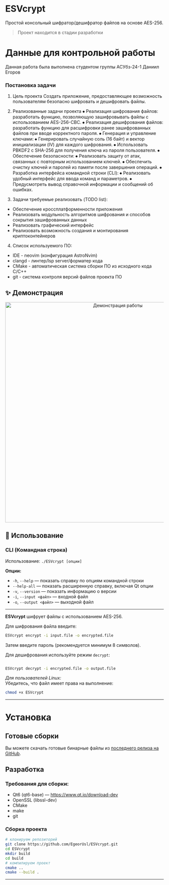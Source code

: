 # ESVcrypt

Простой консольный шифратор/дешифратор файлов на основе AES-256.

> Проект находится в стадии разработки

# Данные для контрольной работы

Данная работа была выполнена студентом группы АСУбз-24-1
Даниил Егоров

### Постановка задачи

1. Цель проекта
Создать приложение, предоставляющее возможность пользователям безопасно шифровать и дешифровать файлы.

2. Реализованные задачи проекта
⦁ Реализация шифрования файлов: разработать функцию, позволяющую зашифровывать файлы с использованием AES-256-CBC.
⦁ Реализация дешифрования файлов: разработать функцию для расшифровки ранее зашифрованных файлов при вводе корректного пароля.
⦁ Генерация и управление ключами:
  ⦁ Генерировать случайную соль (16 байт) и вектор инициализации (IV) для каждого шифрования.
  ⦁ Использовать PBKDF2 с SHA-256 для получения ключа из пароля пользователя.
⦁ Обеспечение безопасности:
  ⦁ Реализовать защиту от атак, связанных с повторным использованием ключей.
  ⦁ Обеспечить очистку ключей и паролей из памяти после завершения операций.
⦁ Разработка интерфейса командной строки (CLI):
  ⦁ Реализовать удобный интерфейс для ввода команд и параметров.
  ⦁ Предусмотреть вывод справочной информации и сообщений об ошибках.
  
3. Задачи требуемые реализовать (TODO list):
  - Обеспечение кроссплатформенности приложения
  - Реализовать модульность алгоритмов шифрования и способов сокрытия зашифрованных данных
  - Реализовать графический интерфейс
  - Реализовать возможность создания и монтирования криптоконтейнеров

4. Список используемого ПО:
  - IDE - neovim (конфигурация AstroNvim)
  - clangd - линтер/lsp server/форматер кода
  - CMake - автоматическая система сборки ПО из исходного кода C/C++
  - git - система контроля версий файлов проекта ПО
## ✨ Демонстрация

<p align="center">
  <img width="700" align="center" src="https://github.com/EgeorUsl/ESVcrypt/blob/664318ad99d69c20b1d7de0f9c8396c12783496d/demo/demo-work.gif" alt="Демонстрация работы"/>
</p>

## 🚀 Использование

### CLI (Командная строка)  
Использование: `./ESVcrypt [опции]`

**Опции:**
- `-h`, `--help` — показать справку по опциям командной строки  
- `--help-all` — показать расширенную справку, включая Qt опции  
- `-v`, `--version` — показать информацию о версии  
- `-i`, `--input <файл>` — входной файл  
- `-o`, `--output <файл>` — выходной файл  

---

**ESVcrypt** шифрует файлы с использованием AES-256.

Для шифрования файла введите:  
```bash
ESVcrypt encrypt -i input.file -o encrypted.file
```
Затем введите пароль (рекомендуется минимум 8 символов).

Для дешифрования используйте режим `decrypt`:  
```bash

ESVcrypt decrypt -i encrypted.file -o output.file
```
*Для пользователей Linux:*  
Убедитесь, что файл имеет права на выполнение:  
```bash
chmod +x ESVcrypt
```
---
# Установка

## Готовые сборки

Вы можете скачать готовые бинарные файлы из [последнего релиза на GitHub](https://github.com/EgeorUsl/ESVcrypt/releases).

## Разработка

### Требования для сборки:

- Qt6 (qt6-base) — https://www.qt.io/download-dev  
- OpenSSL (libssl-dev)  
- CMake  
- make  
- git  

### Сборка проекта
```sh
# клонируем репозиторий
git clone https://github.com/EgeorUsl/ESVcrypt.git
cd ESVcrypt
mkdir build
cd build
# компилируем проект
cmake ..
cmake --build .
```

---
